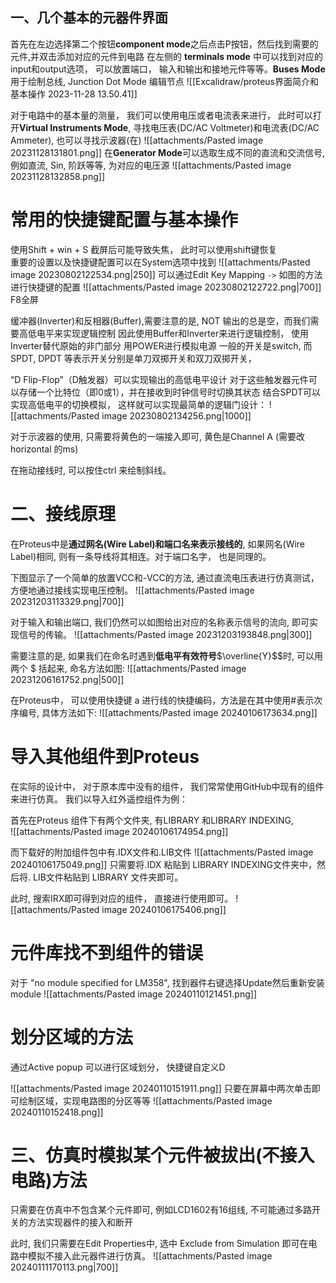 ## 一、几个基本的元器件界面 
首先在左边选择第二个按钮**component mode**之后点击P按钮，然后找到需要的元件,并双击添加对应的元件到电路
在左侧的 **terminals mode** 中可以找到对应的input和output选项， 可以放置端口， 输入和输出和接地元件等等。**Buses Mode**用于绘制总线, Junction Dot Mode 编辑节点 
![[Excalidraw/proteus界面简介和基本操作 2023-11-28 13.50.41]]

对于电路中的基本量的测量， 我们可以使用电压或者电流表来进行， 此时可以打开**Virtual Instruments Mode**, 寻找电压表(DC/AC Voltmeter)和电流表(DC/AC Ammeter), 也可以寻找示波器(在)
![[attachments/Pasted image 20231128131801.png]]
在**Generator Mode**可以选取生成不同的直流和交流信号, 例如直流, Sin, 阶跃等等, 为对应的电压源
![[attachments/Pasted image 20231128132858.png]]

# 常用的快捷键配置与基本操作
使用Shift + win + S 截屏后可能导致失焦， 此时可以使用shift键恢复  
重要的设置以及快捷键配置可以在System选项中找到
![[attachments/Pasted image 20230802122534.png|250]]
可以通过Edit Key Mapping `->` 如图的方法进行快捷键的配置
![[attachments/Pasted image 20230802122722.png|700]]
F8全屏

缓冲器(Inverter)和反相器(Buffer),需要注意的是, NOT 输出的总是空，而我们需要高低电平来实现逻辑控制
因此使用Buffer和Inverter来进行逻辑控制， 使用Inverter替代原始的非门部分
用POWER进行模拟电源
一般的开关是switch, 而 SPDT, DPDT 等表示开关分别是单刀双掷开关和双刀双掷开关，

“D Flip-Flop”（D触发器）可以实现输出的高低电平设计
对于这些触发器元件可以存储一个比特位（即0或1），并在接收到时钟信号时切换其状态
结合SPDT可以实现高低电平的切换模拟， 这样就可以实现最简单的逻辑门设计： 
![[attachments/Pasted image 20230802134256.png|1000]]

对于示波器的使用, 只需要将黄色的一端接入即可, 黄色是Channel A (需要改horizontal 的ms) 

在拖动接线时, 可以按住ctrl 来绘制斜线。

# 二、接线原理 

在Proteus中是**通过网名(Wire Label)和端口名来表示接线的**, 如果网名(Wire Label)相同, 则有一条导线将其相连。对于端口名字， 也是同理的。

下图显示了一个简单的放置VCC和-VCC的方法, 通过直流电压表进行仿真测试， 方便地通过接线实现电压控制。
![[attachments/Pasted image 20231203113329.png|700]]

对于输入和输出端口, 我们仍然可以如图给出对应的名称表示信号的流向, 即可实现信号的传输。
![[attachments/Pasted image 20231203193848.png|300]]

需要注意的是, 如果我们在命名时遇到**低电平有效符号**$\overline{Y}$$时, 可以用两个 $ 括起来, 命名方法如图: 
![[attachments/Pasted image 20231206161752.png|500]]

在Proteus中， 可以使用快捷键  a 进行线的快捷编码，方法是在其中使用#表示次序编号,  具体方法如下: 
![[attachments/Pasted image 20240106173634.png]]


# 导入其他组件到Proteus 

在实际的设计中， 对于原本库中没有的组件， 我们常常使用GitHub中现有的组件来进行仿真。  我们以导入红外遥控组件为例：

首先在Proteus 组件下有两个文件夹, 有LIBRARY 和LIBRARY INDEXING,  
![[attachments/Pasted image 20240106174954.png]]

而下载好的附加组件包中有.IDX文件和.LIB文件
![[attachments/Pasted image 20240106175049.png]]
只需要将.IDX 粘贴到 LIBRARY INDEXING文件夹中，然后将. LIB文件粘贴到 LIBRARY 文件夹即可。 

此时, 搜索IRX即可得到对应的组件， 直接进行使用即可。 
![[attachments/Pasted image 20240106175406.png]]

# 元件库找不到组件的错误
对于 "no module specified for LM358", 找到器件右键选择Update然后重新安装module
![[attachments/Pasted image 20240110121451.png]]

# 划分区域的方法 
通过Active popup 可以进行区域划分， 快捷键自定义D

![[attachments/Pasted image 20240110151911.png]]
只要在屏幕中两次单击即可绘制区域，实现电路图的分区等等
![[attachments/Pasted image 20240110152418.png]]

# 三、仿真时模拟某个元件被拔出(不接入电路)方法 

只需要在仿真中不包含某个元件即可, 例如LCD1602有16组线, 不可能通过多路开关的方法实现器件的接入和断开

此时, 我们只需要在Edit Properties中, 选中 Exclude from Simulation 即可在电路中模拟不接入此元器件进行仿真。 
![[attachments/Pasted image 20240111170113.png|700]]

